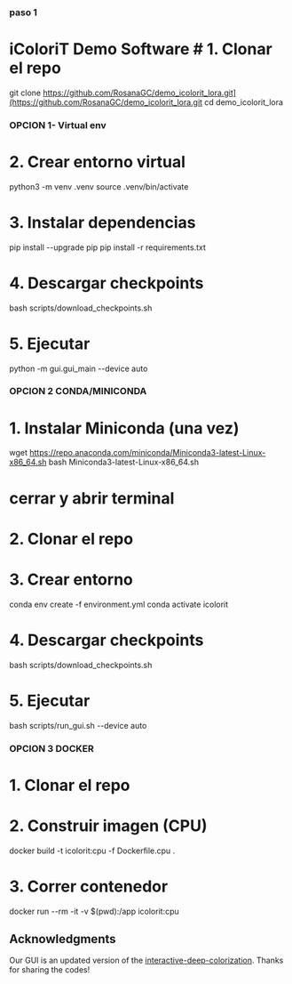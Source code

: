 
### paso 1

# iColoriT Demo Software # 1. Clonar el repo
git clone https://github.com/RosanaGC/demo_icolorit_lora.git](https://github.com/RosanaGC/demo_icolorit_lora.git
cd demo_icolorit_lora

### OPCION 1- Virtual env

# 2. Crear entorno virtual
python3 -m venv .venv
source .venv/bin/activate

# 3. Instalar dependencias
pip install --upgrade pip
pip install -r requirements.txt

# 4. Descargar checkpoints
bash scripts/download_checkpoints.sh

# 5. Ejecutar
python -m gui.gui_main --device auto


###  OPCION 2 CONDA/MINICONDA

# 1. Instalar Miniconda (una vez)
wget https://repo.anaconda.com/miniconda/Miniconda3-latest-Linux-x86_64.sh
bash Miniconda3-latest-Linux-x86_64.sh
# cerrar y abrir terminal

# 2. Clonar el repo


# 3. Crear entorno
conda env create -f environment.yml
conda activate icolorit

# 4. Descargar checkpoints
bash scripts/download_checkpoints.sh

# 5. Ejecutar
bash scripts/run_gui.sh --device auto

### OPCION 3 DOCKER

# 1. Clonar el repo


# 2. Construir imagen (CPU)
docker build -t icolorit:cpu -f Dockerfile.cpu .

# 3. Correr contenedor
docker run --rm -it -v $(pwd):/app icolorit:cpu



## Acknowledgments

Our GUI is an updated version of the [interactive-deep-colorization](https://github.com/junyanz/interactive-deep-colorization).
Thanks for sharing the codes!

